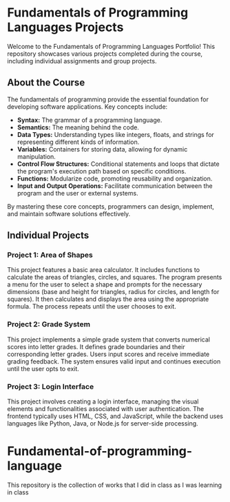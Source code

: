 # Fundamentals of Programming Languages Projects

Welcome to the Fundamentals of Programming Languages Portfolio! This repository showcases various projects completed during the course, including individual assignments and group projects.

## About the Course

The fundamentals of programming provide the essential foundation for developing software applications. Key concepts include:

- **Syntax:** The grammar of a programming language.
- **Semantics:** The meaning behind the code.
- **Data Types:** Understanding types like integers, floats, and strings for representing different kinds of information.
- **Variables:** Containers for storing data, allowing for dynamic manipulation.
- **Control Flow Structures:** Conditional statements and loops that dictate the program's execution path based on specific conditions.
- **Functions:** Modularize code, promoting reusability and organization.
- **Input and Output Operations:** Facilitate communication between the program and the user or external systems.

By mastering these core concepts, programmers can design, implement, and maintain software solutions effectively.

## Individual Projects

### Project 1: Area of Shapes

This project features a basic area calculator. It includes functions to calculate the areas of triangles, circles, and squares. The program presents a menu for the user to select a shape and prompts for the necessary dimensions (base and height for triangles, radius for circles, and length for squares). It then calculates and displays the area using the appropriate formula. The process repeats until the user chooses to exit.

### Project 2: Grade System

This project implements a simple grade system that converts numerical scores into letter grades. It defines grade boundaries and their corresponding letter grades. Users input scores and receive immediate grading feedback. The system ensures valid input and continues execution until the user opts to exit.

### Project 3: Login Interface

This project involves creating a login interface, managing the visual elements and functionalities associated with user authentication. The frontend typically uses HTML, CSS, and JavaScript, while the backend uses languages like Python, Java, or Node.js for server-side processing.
# Fundamental-of-programming-language
This repository is the collection of works that I did in class as I was learning in class
